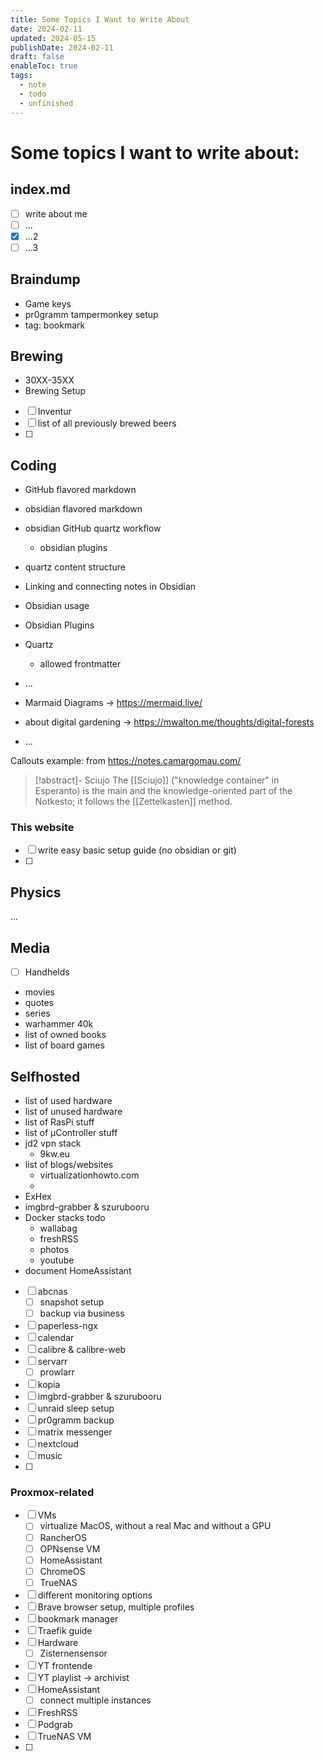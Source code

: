 ```yaml
---
title: Some Topics I Want to Write About
date: 2024-02-11
updated: 2024-05-15
publishDate: 2024-02-11
draft: false
enableToc: true
tags:
  - note
  - todo
  - unfinished
---
```

 
# Some topics I want to write about:

## index.md

- [ ] write about me
- [ ] ...
- [x] ...2
- [ ] ...3

## Braindump

- Game keys
- pr0gramm tampermonkey setup
- tag: bookmark

## Brewing

- 30XX-35XX
- Brewing Setup
- [ ] Inventur
- [ ] list of all previously brewed beers
- [ ] 

## Coding

- GitHub flavored markdown
- obsidian flavored markdown
- obsidian GitHub quartz workflow
   - obsidian plugins
- quartz content structure

- Linking and connecting notes in Obsidian
- Obsidian usage
- Obsidian Plugins
- Quartz
	- allowed frontmatter
- ...
- Marmaid Diagrams -> https://mermaid.live/
- about digital gardening -> https://mwalton.me/thoughts/digital-forests
- ...

Callouts example: from https://notes.camargomau.com/

> [!abstract]- Sciujo
> The [[Sciujo]] ("knowledge container" in Esperanto) is the main and the knowledge-oriented part of the Notkesto; it follows the [[Zettelkasten]] method.

### This website

- [ ] write easy basic setup guide (no obsidian or git)
- [ ] 

## Physics

...

## Media

- [ ] Handhelds
- movies
- quotes
- series
- warhammer 40k
- list of owned books
- list of board games

## Selfhosted

- list of used hardware
- list of unused hardware
- list of RasPi stuff
- list of µController stuff
- jd2 vpn stack
   - 9kw.eu
- list of blogs/websites
   - virtualizationhowto.com
   - 
- ExHex
- imgbrd-grabber & szurubooru
- Docker stacks todo
   - wallabag
   - freshRSS
   - photos
   - youtube
- document HomeAssistant

- [ ] abcnas
	- [ ] snapshot setup
	- [ ] backup via business
- [ ] paperless-ngx
- [ ] calendar
- [ ] calibre & calibre-web
- [ ] servarr
	- [ ] prowlarr
- [ ] kopia
- [ ] imgbrd-grabber & szurubooru
- [ ] unraid sleep setup
- [ ] pr0gramm backup
- [ ] matrix messenger
- [ ] nextcloud
- [ ] music
- [ ] 


### Proxmox-related

- [ ] VMs
	- [ ] virtualize MacOS, without  a real Mac and without a GPU
	- [ ] RancherOS
	- [ ] OPNsense VM
	- [ ] HomeAssistant
	- [ ] ChromeOS
	- [ ] TrueNAS
- [ ] different monitoring options
- [ ] Brave browser setup, multiple profiles
- [ ] bookmark manager
- [ ] Traefik guide
- [ ] Hardware
	- [ ] Zisternensensor
- [ ] YT frontende
- [ ] YT playlist -> archivist
- [ ] HomeAssistant
	- [ ] connect multiple instances
- [ ] FreshRSS
- [ ] Podgrab
- [ ] TrueNAS VM
- [ ] 
